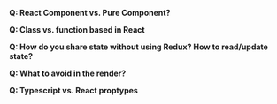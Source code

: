 **Q: React Component vs. Pure Component?**

**Q: Class vs. function based in React**

**Q: How do you share state without using Redux? How to read/update state?**

**Q: What to avoid in the render?**

**Q: Typescript vs. React proptypes**
